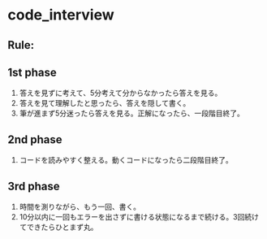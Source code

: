 # code_interview
## Rule:
## 1st phase
1. 答えを見ずに考えて、5分考えて分からなかったら答えを見る。
2. 答えを見て理解したと思ったら、答えを隠して書く。
3. 筆が進まず5分迷ったら答えを見る。正解になったら、一段階目終了。
## 2nd phase
1. コードを読みやすく整える。動くコードになったら二段階目終了。
## 3rd phase
1. 時間を測りながら、もう一回、書く。
2. 10分以内に一回もエラーを出さずに書ける状態になるまで続ける。3回続けてできたらひとまず丸。
